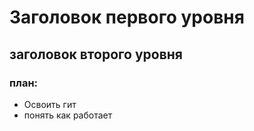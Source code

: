 # Заголовок первого уровня
## заголовок второго уровня

### план:
* Освоить гит
* понять как работает
